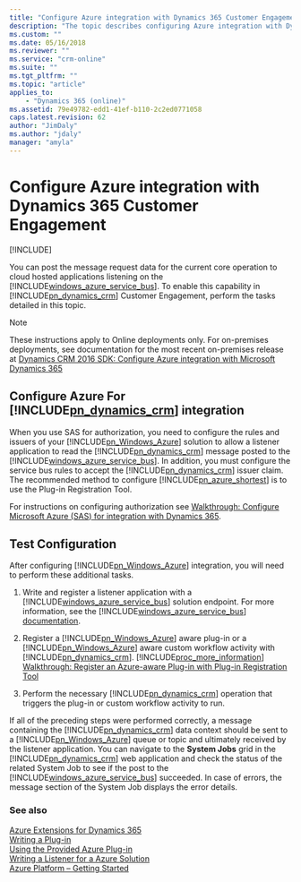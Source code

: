 ```yaml
---
title: "Configure Azure integration with Dynamics 365 Customer Engagement (Developer Guide for Dynamics 365 Customer Engagement) | MicrosoftDocs"
description: "The topic describes configuring Azure integration with Dynamics 365 Customer Engagement."
ms.custom: ""
ms.date: 05/16/2018
ms.reviewer: ""
ms.service: "crm-online"
ms.suite: ""
ms.tgt_pltfrm: ""
ms.topic: "article"
applies_to: 
    - "Dynamics 365 (online)"
ms.assetid: 79e49782-edd1-41ef-b110-2c2ed0771058
caps.latest.revision: 62
author: "JimDaly"
ms.author: "jdaly"
manager: "amyla"
---
```

# Configure Azure integration with Dynamics 365 Customer Engagement

[!INCLUDE[](../includes/cc_applies_to_update_9_0_0.md)]

You can post the message request data for the current core operation to cloud hosted applications listening on the [!INCLUDE[windows_azure_service_bus](../includes/windows-azure-service-bus.md)]. To enable this capability in [!INCLUDE[pn_dynamics_crm](../includes/pn-dynamics-crm.md)] Customer Engagement, perform the tasks detailed in this topic.  

> [!NOTE]
> These instructions apply to Online deployments only. For on-premises deployments, see documentation for the most recent on-premises release at [Dynamics CRM 2016 SDK: Configure Azure integration with Microsoft Dynamics 365](https://msdn.microsoft.com/library/gg309340.aspx)
  

<a name="bkmk_configureappfabric"></a>
   
## Configure Azure For [!INCLUDE[pn_dynamics_crm](../includes/pn-dynamics-crm.md)] integration

When you use SAS for authorization, you need to configure the rules and issuers of your [!INCLUDE[pn_Windows_Azure](../includes/pn-windows-azure.md)] solution to allow a listener application to read the [!INCLUDE[pn_dynamics_crm](../includes/pn-dynamics-crm.md)] message posted to the [!INCLUDE[windows_azure_service_bus](../includes/windows-azure-service-bus.md)]. In addition, you must configure the service bus rules to accept the [!INCLUDE[pn_dynamics_crm](../includes/pn-dynamics-crm.md)] issuer claim. The recommended method to configure [!INCLUDE[pn_azure_shortest](../includes/pn-azure-shortest.md)] is to use the Plug-in Registration Tool.  
  
For instructions on configuring authorization see [Walkthrough: Configure Microsoft Azure (SAS) for integration with Dynamics 365](walkthrough-configure-azure-sas-integration.md).  

## Test Configuration

After configuring [!INCLUDE[pn_Windows_Azure](../includes/pn-windows-azure.md)] integration, you will need to perform these additional tasks.  
  
1. Write and register a listener application with a [!INCLUDE[windows_azure_service_bus](../includes/windows-azure-service-bus.md)] solution endpoint. For more information, see the [!INCLUDE[windows_azure_service_bus](../includes/windows-azure-service-bus.md)] [documentation](https://azure.microsoft.com/en-us/documentation/articles/service-bus-fundamentals-hybrid-solutions/).  
  
2. Register a [!INCLUDE[pn_Windows_Azure](../includes/pn-windows-azure.md)] aware plug-in or a [!INCLUDE[pn_Windows_Azure](../includes/pn-windows-azure.md)] aware custom workflow activity with [!INCLUDE[pn_dynamics_crm](../includes/pn-dynamics-crm.md)]. [!INCLUDE[proc_more_information](../includes/proc-more-information.md)] [Walkthrough: Register an Azure-aware Plug-in with Plug-in Registration Tool](walkthrough-register-azure-aware-plug-in-using-plug-in-registration-tool.md)  
  
3. Perform the necessary [!INCLUDE[pn_dynamics_crm](../includes/pn-dynamics-crm.md)] operation that triggers the plug-in or custom workflow activity to run.  
  
If all of the preceding steps were performed correctly, a message containing the [!INCLUDE[pn_dynamics_crm](../includes/pn-dynamics-crm.md)] data context should be sent to a [!INCLUDE[pn_Windows_Azure](../includes/pn-windows-azure.md)] queue or topic and ultimately received by the listener application. You can navigate to the **System Jobs** grid in the [!INCLUDE[pn_dynamics_crm](../includes/pn-dynamics-crm.md)] web application and check the status of the related System Job to see if the post to the [!INCLUDE[windows_azure_service_bus](../includes/windows-azure-service-bus.md)] succeeded. In case of errors, the message section of the System Job displays the error details.  
 
  
<!-- 
The following information is for on-premises only.
TODO: Review and add back relevant content when a v9 on-premise release ships

<a name="bkmk_obtain"></a>

## Get a public certificate

[!INCLUDE[pn_CRM_Online](../includes/pn-crm-online.md)] users can download a public certificate from the web application by going to **Settings** > **Customizations** > **Developer Resources**. On that page, click the **Download Certificate** link below **Microsoft Azure Issuer Certificate** to download and save the public certificate. In addition, write down the issuer name because you’ll need it later.  
  
For [!INCLUDE[pn_crm_shortest](../includes/pn-crm-shortest.md)] on-premises and IFD installations, you can purchase a private certificate from an issuing authority. Import the certificate file into the Personal\Certificates store on your computer using the certificate [!INCLUDE[pn_Microsoft_Management_Console](../includes/pn-microsoft-management-console.md)] snap-in. Next, export a public key file of your certificate in Base64 format. This public certificate will be used in the next task. For more information, see the MMC Help.  
  
[!INCLUDE[cc_sdk_onpremises_note](../includes/cc-sdk-onpremises-note.md)]

<a name="bkmk_configurecrm"></a>

## Configure [!INCLUDE[pn_dynamics_crm](../includes/pn-dynamics-crm.md)] for Azure integration
  
For [!INCLUDE[pn_crm_shortest](../includes/pn-crm-shortest.md)] on-premises and IFD deployments, configuring the server for [!INCLUDE[pn_Windows_Azure](../includes/pn-windows-azure.md)] integration involves storing the public certificate in the [!INCLUDE[pn_dynamics_crm](../includes/pn-dynamics-crm.md)] configuration database and setting the proper security access to the certificate so [!INCLUDE[pn_dynamics_crm](../includes/pn-dynamics-crm.md)] can read it. [!INCLUDE[pn_CRM_Online](../includes/pn-crm-online.md)] comes pre-configured to work with [!INCLUDE[pn_Windows_Azure](../includes/pn-windows-azure.md)].
  
> [!IMPORTANT]
>  For the [!INCLUDE[pn_crm_shortest](../includes/pn-crm-shortest.md)] and [!INCLUDE[windows_azure_service_bus](../includes/windows-azure-service-bus.md)] integration feature to work, the [!INCLUDE[pn_dynamics_crm](../includes/pn-dynamics-crm.md)] asynchronous service must have access to the Internet through the server’s firewall. The server where the Asynchronous Service role is installed must be exposed to the Internet, and the account that the service runs under must have Internet access. Only outbound connections on ports 80 and 443 are required. Inbound connection access is not required. Use the Windows Firewall control panel to enable outbound connections for the `CrmAsyncService.exe` application located on the server in the `%PROGRAMFILES%\Microsoft Dynamics CRM\Server\bin` folder.   -->
  

  
### See also

[Azure Extensions for Dynamics 365](azure-extensions.md)<br />
[Writing a Plug-in](write-plugin.md)<br />
[Using the Provided Azure Plug-in](work-data-azure-solution.md)<br />
[Writing a Listener for a Azure Solution](write-listener-application-azure-solution.md)<br />
[Azure Platform – Getting Started](http://www.microsoft.com/windowsazure/learn/get-started/)